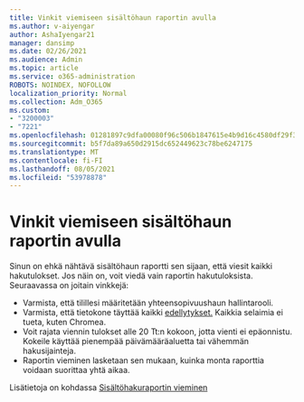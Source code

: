 ```yaml
---
title: Vinkit viemiseen sisältöhaun raportin avulla
ms.author: v-aiyengar
author: AshaIyengar21
manager: dansimp
ms.date: 02/26/2021
ms.audience: Admin
ms.topic: article
ms.service: o365-administration
ROBOTS: NOINDEX, NOFOLLOW
localization_priority: Normal
ms.collection: Adm_O365
ms.custom:
- "3200003"
- "7221"
ms.openlocfilehash: 01281897c9dfa00080f96c506b1847615e4b9d16c4580df29f36c9ba18950682
ms.sourcegitcommit: b5f7da89a650d2915dc652449623c78be6247175
ms.translationtype: MT
ms.contentlocale: fi-FI
ms.lasthandoff: 08/05/2021
ms.locfileid: "53978878"
---
```

# <a name="tips-for-exporting-a-report-for-content-search"></a>Vinkit viemiseen sisältöhaun raportin avulla

Sinun on ehkä nähtävä sisältöhaun raportti sen sijaan, että viesit kaikki hakutulokset. Jos näin on, voit viedä vain raportin hakutuloksista. Seuraavassa on joitain vinkkejä:

- Varmista, että tilillesi määritetään yhteensopivuushaun hallintarooli.
- Varmista, että tietokone täyttää kaikki [edellytykset.](https://go.microsoft.com/fwlink/?linkid=2102407) Kaikkia selaimia ei tueta, kuten Chromea.
- Voit rajata viennin tulokset alle 20 Tt:n kokoon, jotta vienti ei epäonnistu. Kokeile käyttää pienempää päivämääräaluetta tai vähemmän hakusijainteja.
- Raportin vieminen lasketaan sen mukaan, kuinka monta raporttia voidaan suorittaa yhtä aikaa.

Lisätietoja on kohdassa [Sisältöhakuraportin vieminen](https://go.microsoft.com/fwlink/?linkid=2102409)